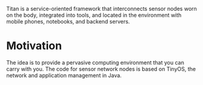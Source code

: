 Titan is a service-oriented framework that interconnects sensor nodes worn on the body, integrated into tools, and located in the environment with mobile phones, notebooks, and backend servers.

# Motivation #
The idea is to provide a pervasive computing environment that you can carry with you. The code for sensor network nodes is based on TinyOS, the network and application management in Java.